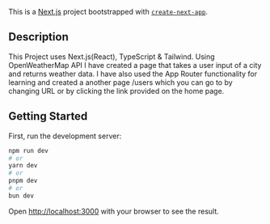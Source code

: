 This is a [Next.js](https://nextjs.org/) project bootstrapped with [`create-next-app`](https://github.com/vercel/next.js/tree/canary/packages/create-next-app).

## Description

This Project uses Next.js(React), TypeScript & Tailwind.
Using OpenWeatherMap API I have created a page that takes a user input of a city and returns weather data.
I have also used the App Router functionality for learning and created a another page /users which you can go to by changing URL or by clicking the link provided on the home page.

## Getting Started

First, run the development server:

```bash
npm run dev
# or
yarn dev
# or
pnpm dev
# or
bun dev
```

Open [http://localhost:3000](http://localhost:3000) with your browser to see the result.
